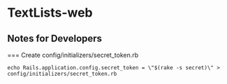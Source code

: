 TextLists-web
=============

Notes for Developers
--------------------
=== Create config/initializers/secret_token.rb

    echo Rails.application.config.secret_token = \"$(rake -s secret)\" > config/initializers/secret_token.rb
